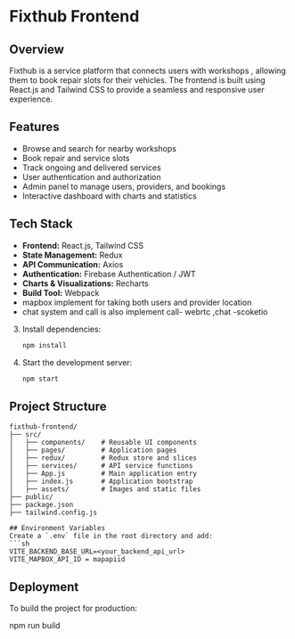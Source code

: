 

# Fixthub Frontend

## Overview
Fixthub is a service platform that connects users with workshops , allowing them to book repair slots for their vehicles. The frontend is built using React.js and Tailwind CSS to provide a seamless and responsive user experience.

## Features
- Browse and search for nearby workshops
- Book repair and service slots
- Track ongoing and delivered services
- User authentication and authorization
- Admin panel to manage users, providers, and bookings
- Interactive dashboard with charts and statistics

## Tech Stack
- **Frontend:** React.js, Tailwind CSS
- **State Management:** Redux
- **API Communication:** Axios
- **Authentication:** Firebase Authentication / JWT
- **Charts & Visualizations:** Recharts
- **Build Tool:** Webpack
-  mapbox implement for taking both users and provider location
-  chat system and call is also implement call- webrtc ,chat -scoketio



3. Install dependencies:
   ```sh
   npm install
   ```
4. Start the development server:
   ```sh
   npm start 
   ```

## Project Structure
```
fixthub-frontend/
├── src/
│   ├── components/    # Reusable UI components
│   ├── pages/         # Application pages
│   ├── redux/         # Redux store and slices
│   ├── services/      # API service functions
│   ├── App.js         # Main application entry
│   ├── index.js       # Application bootstrap
│   ├── assets/        # Images and static files
├── public/
├── package.json
├── tailwind.config.js

## Environment Variables
Create a `.env` file in the root directory and add:
```sh
VITE_BACKEND_BASE_URL=<your_backend_api_url>
VITE_MAPBOX_API_ID = mapapiid 
```

## Deployment
To build the project for production:

npm run build


